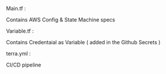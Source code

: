 Main.tf : 

Contains AWS Config & State Machine specs 

Variable.tf : 

Contains Credentaial as Variable ( added in the Github Secrets )

terra.yml : 

CI/CD pipeline 

